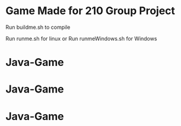 # Game Made for 210 Group Project

Run buildme.sh to compile

Run runme.sh for linux
or
Run runmeWindows.sh for Windows

# Java-Game
# Java-Game
# Java-Game
